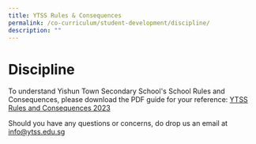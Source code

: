 ```yaml
---
title: YTSS Rules & Consequences
permalink: /co-curriculum/student-development/discipline/
description: ""
---
```

# **Discipline**

To understand Yishun Town Secondary School's School Rules and Consequences, please download the PDF guide for your reference: [YTSS Rules and Consequences 2023]()

Should you have any questions or concerns, do drop us an email at [info@ytss.edu.sg](mailto:info@ytss.edu.sg)
